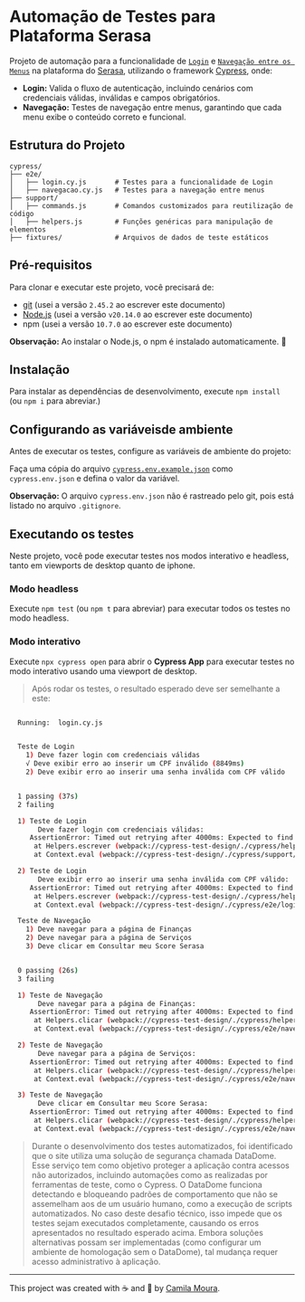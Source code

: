 # Automação de Testes para Plataforma Serasa

Projeto de automação para a funcionalidade de [`Login`](cypress/e2e/login.cy.js) e [`Navegação entre os Menus`](cypress/e2e/navegacao.cy.js) na plataforma do [Serasa](https://www.serasa.com.br/), utilizando o framework [Cypress](https://www.cypress.io/), onde:

- **Login:** Valida o fluxo de autenticação, incluindo cenários com credenciais válidas, inválidas e campos obrigatórios.
- **Navegação:** Testes de navegação entre menus, garantindo que cada menu exibe o conteúdo correto e funcional.


## Estrutura do Projeto

```plaintext
cypress/
├── e2e/
│   ├── login.cy.js       # Testes para a funcionalidade de Login
│   ├── navegacao.cy.js   # Testes para a navegação entre menus
├── support/
│   ├── commands.js       # Comandos customizados para reutilização de código
│   ├── helpers.js        # Funções genéricas para manipulação de elementos
├── fixtures/             # Arquivos de dados de teste estáticos

```


## Pré-requisitos

Para clonar e executar este projeto, você precisará de:

- [git](https://git-scm.com/downloads) (usei a versão `2.45.2` ao escrever este documento)
- [Node.js](https://nodejs.org/en/) (usei a versão `v20.14.0` ao escrever este documento)
- npm (usei a versão `10.7.0` ao escrever este documento)

**Observação:** Ao instalar o Node.js, o npm é instalado automaticamente. 🚀

## Instalação

Para instalar as dependências de desenvolvimento, execute `npm install` (ou `npm i` para abreviar.)

## Configurando as variáveis ​​de ambiente

Antes de executar os testes, configure as variáveis de ambiente do projeto:

Faça uma cópia do arquivo [`cypress.env.example.json`](./cypress.env.example.json) como `cypress.env.json` e defina o valor da variável.

**Observação:** O arquivo `cypress.env.json` não é rastreado pelo git, pois está listado no arquivo `.gitignore`.

## Executando os testes

Neste projeto, você pode executar testes nos modos interativo e headless, tanto em viewports de desktop quanto de iphone.

### Modo headless

Execute `npm test` (ou `npm t` para abreviar) para executar todos os testes no modo headless.


### Modo interativo

Execute `npx cypress open` para abrir o **Cypress App** para executar testes no modo interativo usando uma viewport de desktop.

> Após rodar os testes, o resultado esperado deve ser semelhante a este:


```sh

  Running:  login.cy.js                                                                     (1 of 2)


  Teste de Login
    1) Deve fazer login com credenciais válidas
    √ Deve exibir erro ao inserir um CPF inválido (8849ms)
    2) Deve exibir erro ao inserir uma senha inválida com CPF válido


  1 passing (37s)
  2 failing

  1) Teste de Login
       Deve fazer login com credenciais válidas:
     AssertionError: Timed out retrying after 4000ms: Expected to find element: `#current-password`, but never found it.
      at Helpers.escrever (webpack://cypress-test-design/./cypress/helpers/Helpers.js:7:7)
      at Context.eval (webpack://cypress-test-design/./cypress/support/commands.js:12:10)

  2) Teste de Login
       Deve exibir erro ao inserir uma senha inválida com CPF válido:
     AssertionError: Timed out retrying after 4000ms: Expected to find element: `#current-password`, but never found it.
      at Helpers.escrever (webpack://cypress-test-design/./cypress/helpers/Helpers.js:7:7)
      at Context.eval (webpack://cypress-test-design/./cypress/e2e/login.cy.js:25:12)

  Teste de Navegação
    1) Deve navegar para a página de Finanças
    2) Deve navegar para a página de Serviços
    3) Deve clicar em Consultar meu Score Serasa


  0 passing (26s)
  3 failing

  1) Teste de Navegação
       Deve navegar para a página de Finanças:
     AssertionError: Timed out retrying after 4000ms: Expected to find element: `a[href="/area-cliente/saude-financeira"]`, but never found it.
      at Helpers.clicar (webpack://cypress-test-design/./cypress/helpers/Helpers.js:3:7)
      at Context.eval (webpack://cypress-test-design/./cypress/e2e/navegacao.cy.js:11:12)

  2) Teste de Navegação
       Deve navegar para a página de Serviços:
     AssertionError: Timed out retrying after 4000ms: Expected to find element: `a[href="/area-cliente/solucoes"]`, but never found it.
      at Helpers.clicar (webpack://cypress-test-design/./cypress/helpers/Helpers.js:3:7)
      at Context.eval (webpack://cypress-test-design/./cypress/e2e/navegacao.cy.js:17:12)

  3) Teste de Navegação
       Deve clicar em Consultar meu Score Serasa:
     AssertionError: Timed out retrying after 4000ms: Expected to find element: `a[href="/area-cliente/solucoes"]`, but never found it.
      at Helpers.clicar (webpack://cypress-test-design/./cypress/helpers/Helpers.js:3:7)
      at Context.eval (webpack://cypress-test-design/./cypress/e2e/navegacao.cy.js:23:12)

```

> Durante o desenvolvimento dos testes automatizados, foi identificado que o site utiliza uma solução de segurança chamada DataDome. Esse serviço tem como objetivo proteger a aplicação contra acessos não autorizados, incluindo automações como as realizadas por ferramentas de teste, como o Cypress.
O DataDome funciona detectando e bloqueando padrões de comportamento que não se assemelham aos de um usuário humano, como a execução de scripts automatizados. No caso deste desafio técnico, isso impede que os testes sejam executados completamente, causando os erros apresentados no resultado esperado acima.
Embora soluções alternativas possam ser implementadas (como configurar um ambiente de homologação sem o DataDome), tal mudança requer acesso administrativo à aplicação.

___

This project was created with ☕ and 💟 by [Camila Moura](https://linkedin.com/in/camilalnmoura).
